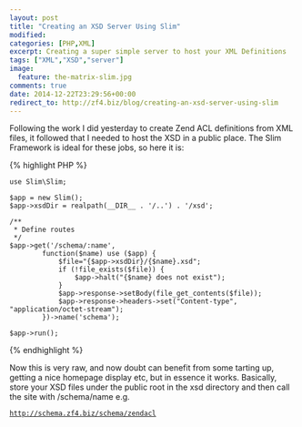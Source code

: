 ```yaml
---
layout: post
title: "Creating an XSD Server Using Slim"
modified:
categories: [PHP,XML]
excerpt: Creating a super simple server to host your XML Definitions
tags: ["XML","XSD","server"]
image:
  feature: the-matrix-slim.jpg
comments: true
date: 2014-12-22T23:29:56+00:00
redirect_to: http://zf4.biz/blog/creating-an-xsd-server-using-slim
---
```


Following the work I did yesterday to create Zend ACL definitions from XML files,
it followed that I needed to host the XSD in a public place.  The Slim Framework
is ideal for these jobs, so here it is:

{% highlight PHP %}

    use Slim\Slim;

    $app = new Slim();
    $app->xsdDir = realpath(__DIR__ . '/..') . '/xsd';

    /**
     * Define routes
     */
    $app->get('/schema/:name',
            function($name) use ($app) {
                $file="{$app->xsdDir}/{$name}.xsd";
                if (!file_exists($file)) {
                    $app->halt("{$name} does not exist");
                }
                $app->response->setBody(file_get_contents($file));
                $app->response->headers->set("Content-type", "application/octet-stream");
            })->name('schema');

    $app->run();
{% endhighlight %}

Now this is very raw, and now doubt can benefit from some tarting up, getting a
nice homepage display etc, but in essence it works.  Basically, store your XSD
files under the public root in the xsd directory and then call the site with
/schema/name e.g.

<code>http://schema.zf4.biz/schema/zendacl</code>



